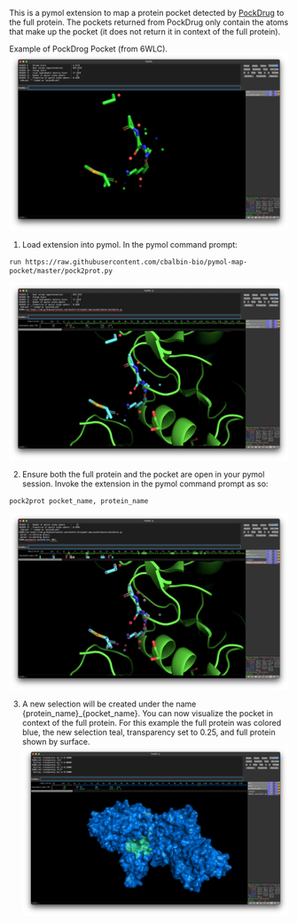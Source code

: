 This is a pymol extension to map a protein pocket detected by [PockDrug](http://pockdrug.rpbs.univ-paris-diderot.fr/cgi-bin/index.py?page=home) to the full protein. The pockets returned from PockDrug only contain the atoms that make up the pocket (it does not return it in context of the full protein).

Example of PockDrog Pocket (from 6WLC).
![Step 1 Screenshot](images/pocket.png)

1. Load extension into pymol. In the pymol command prompt:
```
run https://raw.githubusercontent.com/cbalbin-bio/pymol-map-pocket/master/pock2prot.py
```
![Step 1 Screenshot](images/step1.png)

2. Ensure both the full protein and the pocket are open in your pymol session. Invoke the extension in the pymol command prompt as so:
```
pock2prot pocket_name, protein_name
```
![Step 2 Screenshot](images/step2.png)

3. A new selection will be created under the name {protein_name}_{pocket_name}. You can now visualize the pocket in context of the full protein. For this example  the full protein was colored blue, the new selection teal, transparency set to 0.25, and full protein shown by surface. 
![Step 2 Screenshot](images/visualize.png)